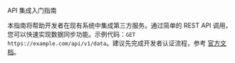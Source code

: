 API 集成入门指南

本指南将帮助开发者在现有系统中集成第三方服务。通过简单的 REST API 调用，您可以快速实现数据同步功能。示例代码：`GET https://example.com/api/v1/data`。建议先完成开发者认证流程，参考 [官方文档](https://docs.example.com)。